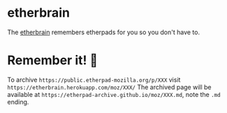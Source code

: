 # etherbrain
The [etherbrain](https://etherbrain.herokuapp.com/) remembers etherpads for you so you don't have to.

# Remember it! :memo:
To archive `https://public.etherpad-mozilla.org/p/XXX` visit `https://etherbrain.herokuapp.com/moz/XXX/`
The archived page will be available at `https://etherpad-archive.github.io/moz/XXX.md`, note the `.md`
ending.
